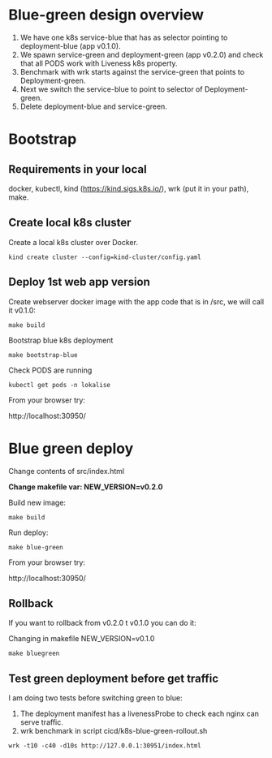 # Blue-green design overview

1. We have one k8s service-blue that has as selector pointing to deployment-blue (app v0.1.0).
2. We spawn service-green and deployment-green (app v0.2.0) and check that all PODS work with Liveness k8s property.
3. Benchmark with wrk starts against the service-green that points to Deployment-green.
4. Next we switch the service-blue to point to selector of Deployment-green.
5. Delete deployment-blue and service-green.

# Bootstrap
## Requirements in your local

docker, kubectl, kind (https://kind.sigs.k8s.io/), wrk (put it in your path), make.

## Create local k8s cluster
Create a local k8s cluster over Docker.

````
kind create cluster --config=kind-cluster/config.yaml
````
## Deploy 1st web app version
Create webserver docker image with the app code that is in /src, we will call it v0.1.0:
```
make build
```
Bootstrap blue k8s deployment
```
make bootstrap-blue
```
Check PODS are running
```
kubectl get pods -n lokalise
```
From your browser try:

http://localhost:30950/

# Blue green deploy

Change contents of src/index.html

**Change makefile var: NEW_VERSION=v0.2.0**

Build new image: 
```
make build
```
Run deploy:
```
make blue-green
```
From your browser try:

http://localhost:30950/

## Rollback

If you want to rollback from v0.2.0 t v0.1.0 you can do it:

Changing in makefile NEW_VERSION=v0.1.0

```
make bluegreen
```

## Test green deployment before get traffic
I am doing two tests before switching green to blue:

1. The deployment manifest has a livenessProbe to check each nginx can serve traffic.
2. wrk benchmark in script cicd/k8s-blue-green-rollout.sh
```
wrk -t10 -c40 -d10s http://127.0.0.1:30951/index.html
```
